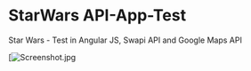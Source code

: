 # StarWars API-App-Test

Star Wars - Test in Angular JS, Swapi API and Google Maps API    

[![Screenshot.jpg](http://ipelengtechnologies.co.za/tests/Screenshot.jpg)
